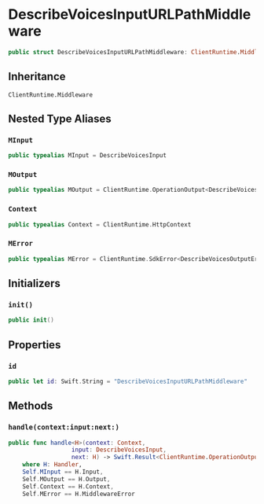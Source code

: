 # DescribeVoicesInputURLPathMiddleware

``` swift
public struct DescribeVoicesInputURLPathMiddleware: ClientRuntime.Middleware 
```

## Inheritance

`ClientRuntime.Middleware`

## Nested Type Aliases

### `MInput`

``` swift
public typealias MInput = DescribeVoicesInput
```

### `MOutput`

``` swift
public typealias MOutput = ClientRuntime.OperationOutput<DescribeVoicesOutputResponse>
```

### `Context`

``` swift
public typealias Context = ClientRuntime.HttpContext
```

### `MError`

``` swift
public typealias MError = ClientRuntime.SdkError<DescribeVoicesOutputError>
```

## Initializers

### `init()`

``` swift
public init() 
```

## Properties

### `id`

``` swift
public let id: Swift.String = "DescribeVoicesInputURLPathMiddleware"
```

## Methods

### `handle(context:input:next:)`

``` swift
public func handle<H>(context: Context,
                  input: DescribeVoicesInput,
                  next: H) -> Swift.Result<ClientRuntime.OperationOutput<DescribeVoicesOutputResponse>, MError>
    where H: Handler,
    Self.MInput == H.Input,
    Self.MOutput == H.Output,
    Self.Context == H.Context,
    Self.MError == H.MiddlewareError
```
